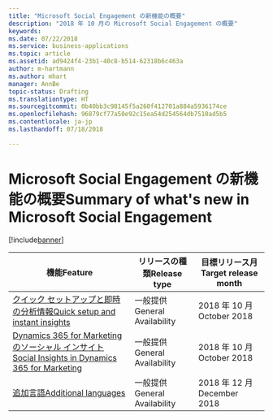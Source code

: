```yaml
---
title: "Microsoft Social Engagement の新機能の概要"
description: "2018 年 10 月の Microsoft Social Engagement の概要"
keywords: 
ms.date: 07/22/2018
ms.service: business-applications
ms.topic: article
ms.assetid: ad9424f4-23b1-40c8-b514-62318b6c463a
author: m-hartmann
ms.author: mhart
manager: AnnBe
topic-status: Drafting
ms.translationtype: HT
ms.sourcegitcommit: 0b40bb3c98145f5a260f412701a884a5936174ce
ms.openlocfilehash: 96879cf77a50e92c15ea54d254564db7510ad5b5
ms.contentlocale: ja-jp
ms.lasthandoff: 07/18/2018

---
```


#  <a name="summary-of-whats-new-in-microsoft-social-engagement"></a><span data-ttu-id="c3618-103">Microsoft Social Engagement の新機能の概要</span><span class="sxs-lookup"><span data-stu-id="c3618-103">Summary of what's new in Microsoft Social Engagement</span></span>

[!include[banner](../../includes/banner.md)]

| <span data-ttu-id="c3618-104">機能</span><span class="sxs-lookup"><span data-stu-id="c3618-104">Feature</span></span>                                                                                     | <span data-ttu-id="c3618-105">リリースの種類</span><span class="sxs-lookup"><span data-stu-id="c3618-105">Release type</span></span> | <span data-ttu-id="c3618-106">目標リリース月</span><span class="sxs-lookup"><span data-stu-id="c3618-106">Target release month</span></span> |
|---------------------------------------------------------------------------------------------|--------------|----------------------|
| [<span data-ttu-id="c3618-107">クイック セットアップと即時の分析情報</span><span class="sxs-lookup"><span data-stu-id="c3618-107">Quick setup and instant insights</span></span>](quick-setup.md)                                        | <span data-ttu-id="c3618-108">一般提供</span><span class="sxs-lookup"><span data-stu-id="c3618-108">General Availability</span></span>           | <span data-ttu-id="c3618-109">2018 年 10 月</span><span class="sxs-lookup"><span data-stu-id="c3618-109">October 2018</span></span>          |
| [<span data-ttu-id="c3618-110">Dynamics 365 for Marketing のソーシャル インサイト</span><span class="sxs-lookup"><span data-stu-id="c3618-110">Social Insights in Dynamics 365 for Marketing</span></span>](social-insights-dynamics365-marketing.md) | <span data-ttu-id="c3618-111">一般提供</span><span class="sxs-lookup"><span data-stu-id="c3618-111">General Availability</span></span>           | <span data-ttu-id="c3618-112">2018 年 10 月</span><span class="sxs-lookup"><span data-stu-id="c3618-112">October 2018</span></span>          |
| [<span data-ttu-id="c3618-113">追加言語</span><span class="sxs-lookup"><span data-stu-id="c3618-113">Additional languages</span></span>](additional-languages.md)                                           | <span data-ttu-id="c3618-114">一般提供</span><span class="sxs-lookup"><span data-stu-id="c3618-114">General Availability</span></span>           | <span data-ttu-id="c3618-115">2018 年 12 月</span><span class="sxs-lookup"><span data-stu-id="c3618-115">December 2018</span></span>         |

